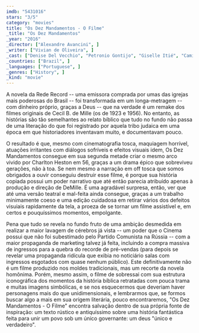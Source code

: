 ```yaml
---
imdb: "5431016"
stars: "3/5"
category: "movies"
title: "Os Dez Mandamentos - O Filme"
_title: "Os Dez Mandamentos"
_year: "2016"
_director: ["Alexandre Avancini", ]
_writer: ["Vivian de Oliveira", ]
_cast: ["Denise Del Vecchio", "Petronio Gontijo", "Giselle Itié", "Camila Rodrigues", "Guilherme Winter", ]
_countries: ["Brazil", ]
_languages: ["Portuguese", ]
_genres: ["History", ]
_kind: "movie"
---
```

A novela da Rede Record -- uma emissora comprada por umas das igrejas mais poderosas do Brasil -- foi transformada em um longa-metragem -- com dinheiro próprio, graças a Deus -- que na verdade é um remake dos filmes originais de Cecil B. de Mille (os de 1923 e 1956). No entanto, as histórias são tão semelhantes ao relato bíblico que tudo no fundo não passa de uma literação do que foi registrado por aquela tribo judaica em uma época em que historiadores inventavam muito, e documentavam pouco.

O resultado é que, mesmo com cinematografia tosca, maquiagem horrível, atuações irritantes com diálogos sofríveis e efeitos visuais idem, Os Dez Mandamentos consegue em sua segunda metade criar o mesmo arco vivido por Charlton Heston em 56, graças a um drama épico que sobreviveu gerações, não à toa. Se nem mesmo a narração em off tosca que somos obrigados a ouvir conseguiu destruir esse filme, é porque sua história copiada possui um poder narrativo que até então parecia atribuído apenas à produção e direção de DeMille. É uma agradável surpresa, então, ver que até uma versão teatral e mal-feita ainda consegue, graças a um trabalho minimamente coeso e uma edição cuidadosa em retirar vários dos defeitos visuiais rapidamente da tela, a proeza de se tornar um filme assistível e, em certos e pouquíssimos momentos, empolgante.

Pena que tudo se revela no fundo fruto de uma ambição desmedida em realizar a maior lavagem de cérebros já vista -- um poder que o Cinema possui que não foi subestimado pelo Partido Comunista na Rússia -- com a maior propaganda de marketing talvez já feita, incluindo a compra massiva de ingressos para a quebra do recorde de pré-vendas (para depois se revelar uma propaganda ridícula que exibia no noticiário salas com ingressos esgotados com quase nenhum público). Este definitivamente não é um filme produzido nos moldes tradicionais, mas um recorte da novela homônima. Porém, mesmo assim, o filme de sobressai com sua estrutura iconográfica dos momentos da história bíblica retratadas com pouca trama e muitas imagens simbólicas, e se nos esquecermos que deveriam haver personagens mais do que unidimensionais, e lembrarmos que, se formos buscar algo a mais em sua origem literária, pouco encontraremos, "Os Dez Mandamentos - O Filme" encontra salvação dentro de sua própria fonte de inspiração: um texto rústico e antiquíssimo sobre uma história fantástica feita para unir um povo sob um único governante: um deus "único e verdadeiro".
